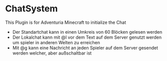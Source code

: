 ﻿# ChatSystem
 
 This Plugin is for Adventuria Minecraft to initialize the Chat
 
 
- Der Standartchat kann in einen Umkreis von 60 Blöcken gelesen werden
- Der Lokalchat kann mit @l vor dem Text auf dem Server genutzt werden um spieler in anderen Welten zu erreichen
- Mit @g kann eine Nachricht an jeden Spieler auf dem Server gesendet werden welcher, aber außschaltbar ist

